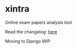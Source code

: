 # xintra

Online exam papers analysis tool

Read the changelog: <a href = "changelog.md"> here</a>

Moving to Django WIP
